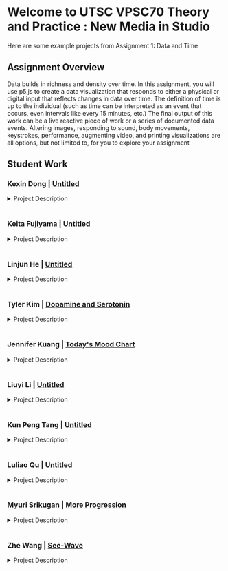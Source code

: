 
# Welcome to UTSC VPSC70 Theory and Practice : New Media in Studio 

Here are some example projects from Assignment 1: Data and Time

## Assignment Overview

Data builds in richness and density over time. In this assignment, you will use p5.js to create a data visualization that responds to either a physical or digital input that reflects changes in data over time. The definition of time is up to the individual (such as time can be interpreted as an event that occurs, even intervals like every 15 minutes, etc.) The final output of this work can be a live reactive piece of work or a series of documented data events. Altering images, responding to sound, body movements, keystrokes, performance, augmenting video, and printing visualizations are all options, but not limited to, for you to explore your assignment

## Student Work

### Kexin Dong | [Untitled](/utscnewmedia/StudentWorkAssignment1/kexinDong)

<details>
  <summary>Project Description</summary>
<br/>  
For this assignment, I learned a lot of new code usage. The theme I chose is 
tree rings because I think tree rings can directly represent "time and data". I also 
mentioned in this assignment a timeline of the last two years of Covid-19 in Canada. 
If you click on the picture, what happens in the month and year will appear. I want to 
showcase the major events that have affected people's lives in recent years through 
the media. And use the data to store forever.
  <br/>  
I think this work is challenging and meaningful. Because the things people 
experience in life are basically in the past tense and will not be deliberately reserved. 
Of course, I hope you can use the tree rings to record things at each stage. At the 
same time, you can grow slowly like a tree, and feel the process of growth.
</details>

<br/>

### Keita Fujiyama | [Untitled](/utscnewmedia/StudentWorkAssignment1/keitaFujiyama/)

<details>
  <summary>Project Description</summary>
<br/>  
 This artwork is collecting minutes, and more than 100 lines will be outputted every minute to create unique pictures. A reason why I create a time-related artwork is that I sometimes forget how important time is. Time is finite, and we consume the same amount of time during our lives. However, we do not care if a minute has passed because a minute is very short, and it will pass before we realize it. 
  <br/>  
  Also, in creating this artwork, I faced three challenges. The first challenge was that outputting random lines with the random RGB colours resulted in less beautiful pictures. Therefore, to make unique pictures beautiful every minute, I wrote a code which finally tries to select similar numbers with the RGB color which sets every minute. The second challenge was how to express different ways of spending time while sharing 'the same amount of time." Then, I came up with using a QR code to share the code to create their own unique picture per minute. There is no physical input because no one cannot control time. The third challenge was how to update each minute on the canvas. Unfortunately, I did not know how to erase the outputted subject from the canvas, so I created a code in which lines are densely overlaid to realize time updates.
</details>

<br/>

### Linjun He  | [Untitled](/utscnewmedia/StudentWorkAssignment1/linjunHe/)

<details>
  <summary>Project Description</summary>
  <br/>
 The theme of my work is that there are some things you can't do no matter how hard you try. My inspiration 
came  from  our  workshop1.  We  learned  how  to  fill  the  entire  canavas  with  random  shapes.  I  thought 
backwards  and  tried  to  use  random  graphics  to  clear  the  pattern  on  the  canavas.  This  is  very  interesting. 
<br/>  
  What's more interesting is that because I didn't find the right parameters, I can't clear the computer-generated 
patterns on the canavas when I randomly generate patterns. This got me thinking. In theory, as long as I press 
the mouse fast enough to clear the canavas. But it can't be done, just like some things in life, no matter how 
many times you try, you just can't get it done. At the same time, I also randomly generate the number of 
mouse clicks, so I can see how many times the mouse is clicked at any time. 
</details>

<br/>

### Tyler Kim  | [Dopamine and Serotonin](/utscnewmedia/StudentWorkAssignment1/tylerKim)
<details>
  <summary>Project Description</summary>
  <br/>
 In my work “Dopamine and Serotonin”, the program is presented as a simple start button
followed by a timer, counter for clicks and a button that says click. Upon clicking, a random word
from a list of words is printed onto the screen in a random size and location. Upon further
inspection, the button that says click doesn’t actually have any impact on the program and one
can click anywhere on the screen to make words pop up.
  <br/>  
The idea behind this work comes from interactions on our phones on social media in an attempt
to produce dopamine and serotonin through various interactions on them. The work attempts to
simplify the interactions we go through on our phones to the core of the interaction by removing
all visual and audio queues with positive words and removing all interaction besides clicking.
The click button having no actual impact is a part of the work that aims to reflect on how many
of our interactions on social media have very little impact or meaning and could simply be
replaced by something else, in this case clicking anywhere else on the screen.
This is an important topic to me as many of my peers and/or friends are caught up in social
media and simply unable to put their phones down and are constantly consuming any bit they
can to get more “dopamine and serotonin”.
</details>

 <br/>
 
### Jennifer Kuang | [Today's Mood Chart](/utscnewmedia/StudentWorkAssignment1/jenniferKuang)
<details>
  <summary>Project Description</summary>
  <br/>
 Today’s Mood Chart is an interactive p5.js program that visualizes audio and 
simultaneously generates a chart based on the sound. The program invites audience to 
reply and response to the question “How is your day today?” in front of the 
microphone. Once the participant speaks, the ellipses on the canvas of the program 
will simultaneously duplicate and the size and color will also change, which is based 
on the frequency and volume of the sound. At the end, the participant can save the 
canvas as an image file, this is their mood chart for today.
  <br/>  
This work uses data generated from the audio. Time plays a crucial role in this project 
because the chart looks different in every second as the data of the audio builds in 
richness and the ellipses change based on the data over time. The idea of this project 
is inspired by emotions/feelings chart which is a colorful wheel used by parents to 
know their children’s feeling. 

Through visualizing the audience’s audio, this project encourages audience to think 
and confess today’s mood and feeling. In this fast-paced age, things are happening 
and changing very quickly. We are overwhelmed by busy schedule and complex 
relationships, but seldom sit down and ask ourselves, “Am I happy today?” The artist 
hopes that this work can make the audience become aware of their own everyday 
moods and emotional changes.   
</details>

<br/>

### Liuyi Li  | [Untitled](/utscnewmedia/StudentWorkAssignment1/liuyiLi/)

<details>
  <summary>Project Description</summary>
  <br/>
 For this assignment, I made 6 clocks in a frame that ticking every 
second with ticking sound. I believe this is a very direct way showing 
how time flows on my work. For the first four clocks on the left frame, 
the  shape  and  the  colors  are  designed  by  the  inspirations  of  each 
country’s flag. Also, the first four clock’s time was exactly based 
on the real region’s time. (The first one is China, the second one is 
Ukraine, the third one is Korea and the fourth one is Canada.) 
  <br/>  
For rest 2 clocks that do not have any color except black is the local 
time. As the assignment instruction illustrated to thinking about how 
the work could be presented in a gallery, personally I would want these 
2 clocks without color to showing the local time where the gallery 
located. I was trying my best distinct the colorless clocks and the 
regional clocks, so I wanted to be as creative as I can. The first 
idea came into my mind was “clock does not need to be a circle”. As 
a result, one clock is totally consisted by numbers and on the middle 
above. The biggest clock that on the right was an ellipse that consisted 
by numbers and mathematical symbols. I believe the interesting part is 
that instead of showing the exact number on the clock the equations 
could have more fun for visitors to calculate. 
  <br/>  
In  general,  this  frame  was  only  consisted  by  geometric  figures  and 
characters.  My  intention  was  to  make  aesthetic  out  of  the  simplest 
things. 
</details>

<br/>

### Kun Peng Tang | [Untitled](/utscnewmedia/StudentWorkAssignment1/kunPengTang)
<details>
  <summary>Project Description</summary>
  <br/>
The dates shown in this project all are important dates that happened in the past two years 
against the coronavirus. Sixteen dates appeared in my project, and these sixteen different dates 
all recorded a critical event that happened on that day. In the project, I also added a clock, and I 
want to remind people that time is passing, but never forget the moments that damaged our life. 
During the coronavirus outbreak, sixteen events happened on sixteen different dates that have 
caused different levels of damage to my life and people's lives. Through this project, I want to 
record these dates forever so that the residents of this city and I can firmly remember the 
moments that the coronavirus did to our lives in the past two years.
  <br/>  
The sixteen critical events that occurred on these sixteen dates are:
  <br/>  
1. On January 23. 2020, the first identified case of Covid-19 in Toronto, means our life will 
change.
  <br/>  
2. In March 17.2020, Ontario declared its first emergency during the pandemic outbreak.
  <br/>  
3. From March 23.2020 to June 24.2020, the city was locked down for the first time, and the 
government limited the operation of important businesses.
  <br/>  
4. On July 7.2020, Toronto introduced mask requirements for all public indoors. From that day, 
the mask became an essential item in our life.
  <br/>  
5. On July 31.2020, the city of Toronto went into stage 3 open, which is the gym and all other 
public places are allowed to reopen, and we finally can get in touch with people and socialize with 
others.
  <br/>  
6. On August 10.2020, it was the first summer after the coronavirus outbreak, and the city saw a 
significant decline in new cases.
  <br/>  
7. From September 1.2020 to October 1.2020, affected cases began to rise steadily, Toronto, the 
peel region, the York Region, and Ottawa went back into stage 2 again because of the rising viral 
spread, and all the cinemas, gyms, bars, etc. closed again.
  <br/>  
8. In July 23.2020, the city of Toronto was placed under lockdown again, and our life returned to 
isolation again.
  <br/>  
9. On December 15.2020, with the overall plans for Covid-19 vaccinations across Canada, people 
have more hopes against the virus.
  <br/>  
10. On December 26.2020, the government declared a province-wide shutdown. All the people in 
Ontario had to stay at home and cut off social contact with others.
  <br/>  
11. On January 1.2021, the province declared stay-at-home orders for the entire province. It was 
the craziest order I have ever heard because the government did not recommend people go out for 
any unessential activity, such as driving around.
  <br/>  
12. On March 8.2021, Toronto temporarily cancelled the stay-at-home orders, and people could 
finally go out.
  <br/>  
13. On April 3.2021, following an uptick in new cases in Ontario, the province was exacerbated 
by more aggressive variants of SARS-CoV-2, and the virus became more infectious and 
dangerous.
  <br/>  
14. On June 2.2021, the province finally started to reopen, and stages reopened the city of 
Toronto.
  <br/>  
15. On March 21.2022, most provincial masking regulations were lifted by the government, so 
people could finally choose to wear masks or not according to their wishes.
  <br/>  
16. On May 9.2022, the mayor John announced the termination of Toronto's Covid-19 state of 
emergency after being in effect for 777 days.
</details>

<br/>

### Luliao Qu | [Untitled](/utscnewmedia/StudentWorkAssignment1/luliaoQu)
<details>
  <summary>Project Description</summary>
  <br/>
In  this  project,  I  decided  to  to  a  project  about  time.  The  theme  of  this  project  is  peaceful, 
slow flow of life can let me feel relax and peaceful. When I need to relax, I always choose to sit 
on my balcony to view the scene. So, in this project I shoot the daylight view on my balcony and 
the  night  view  on  it.  
  <br/>  
  I  also  recorded  the  sound  on  the  balcony  to  let  the  audience  feeling  more 
about the atmosphere. I used p5 to write a code to show the day view and night view, when the 
mouse touch the picture, it will changed into different views. When I show this project in class, i 
want my classmates feel peaceful and relax.  
</details>

<br/>
  
### Myuri Srikugan | [More Progression](/utscnewmedia/StudentWorkAssignment1/myuriSrikugan)
<details>
  <summary>Project Description</summary>
 Using three prompts, I tempt viewers to engage with my work and explore some stigmas placed on different groups within our society. There are three numbered buttons
present, each in accordance to a prompt, and when each is pressed; different points on
the map of Canada will pop up respectfully with stories of individuals that have faced
some form of struggle that is often dismissed by institutions, the government and our
community. These issues have been present for a long time, yet progression seems to
be very slow, with some changes causing us to back track instead of progress. We live
in a world where transphobia is normalized, women are silenced, and men struggle to
open up about their mental health.  
  <br/>  
 I try to bring awareness to these issues by sharing the views of those that have suffered from certain stigmas and stereotypes. The colour
of the points for each prompt remains the same to show the interconnectedness of
struggle between groups that face stigmas. The quotations that appear when hovering
over points share supportive messages or cries for help from individuals around that
region of Canada. 
  <br/>  
  The quotations can be very heavy and for that reason I try to create a
welcoming visually minimalistic yet appealing digital format of delivering these stories
and messages to the viewer in a digestible and approachable way. For progression to
occur, awareness must be brought to issues that are often ignored. Through More
Progression, I hope to bring awareness to a few taunting issues present in Canada
today. 
</details>
<br/>


### Zhe Wang | [See-Wave](/utscnewmedia/StudentWorkAssignment1/zheWang)
<details>
  <summary>Project Description</summary>
  <br/>
The name of my project is called See-Wave. See-Wave was built with P5.js. It takes sound from microphone as an input and uses FFT (Fast Fourier Transformation) to filter the sound input. We always use computers to extract, transform, load, as well as analyze data. We tend to forget that mouse and keyboard are not the only intermediates that connect us to the computer’s brain. They way microphone takes in our sound is very similar to how we have conversations with people, instead, we are talking to the computer. 
  
  <br/>  
 The code reacts to the sound around the microphone, and simultaneously filter and plot the sound wave on to the screen. The pitch of the sound, and the volume of the sound both take effect on the shape of the sound wave. However, talking to the microphone is not the only way to connect with computers via sound; We can also touch the microphone. By looking at the sound wave while touching the microphone, we get a sense of how ‘pleased’ the computer is. The faster we rub the microphone, the more disperse the wave is ---- faster motion creates louder, or in other word, noisier sound. The code dose not store any sound data from the microphone, everything presented corresponds to real-time data. It reminds us how living for the moment is important. People nowadays spend too much time looking at historical data, which creates a sense of living in the past. I’d like to have people to capture the pleasure they experience at this very moment by interacting with See-Wave.
</details>
